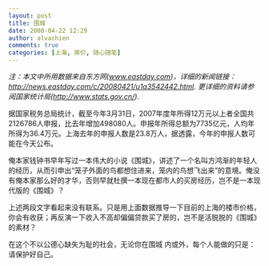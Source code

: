 ```yaml
---
layout: post
title: 围城
date: 2008-04-22 12:29
author: alvachien
comments: true
categories: [上海, 房价, 随心随笔]
---
```

<div id="bp-C678F199F470A1FB_1135-content">

<em>注：本文中所用数据来自东方网(</em><a href="http://www.eastday.com/"><em>www.eastday.com</em></a><em>)，详细的新闻链接： </em><a title="http://news.eastday.com/c/20080421/u1a3542442.html" href="http://news.eastday.com/c/20080421/u1a3542442.html"><em>http://news.eastday.com/c/20080421/u1a3542442.html</em></a><em>. 更详细的资料请参阅国家统计局(</em><a title="http://www.stats.gov.cn/" href="http://www.stats.gov.cn/"><em>http://www.stats.gov.cn/</em></a><em>).</em>

据国家税务总局统计，截至今年3月31日，2007年度年所得12万元以上者全国共2126786人申报，比去年增加498080人。申报年所得总额为7735亿元，人均年所得为36.4万元。上海去年的申报人数是23.8万人，据透露，今年的申报人数可能在今天公布。

俺本家钱钟书早年写过一本伟大的小说《围城》，讲述了一个名叫方鸿渐的年轻人的经历，从而引申出“笼子外面的鸟都想住进来，笼内的鸟想飞出来”的意境。俺没有俺本家那么好的才华，否则早就杜撰一本现在都市人的买房经历，岂不是一本现代版的《围城》？

上述两段文字看起来没有联系。只是用上面数据推导一下目前的上海的楼市价格，你会有收获；再反演一下收入不高却偏偏贷款买了房的，岂不是活脱脱的《围城》的素材？

在这个不以公德心缺失为耻的社会，无论你在围城 内或外，每个人能做的只是：请保护好自己。

</div>
